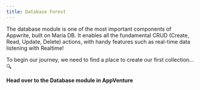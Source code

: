 ```yaml
---
title: Database Forest
---
```


<Documentation link="https://appwrite.io/docs/products/databases"></Documentation>

<Hero
title="Arrival in the Database Forest 🗄️"
image="/assets/workshop/database/forest.jpg"
description="We find ourselves in a dense and lush forest that stretches as far as the eye can see 🌳; this is the
Database Forest! Here, collections and documents intermingle, vines connect certain trees as they await someone to come
and pick their fruits. This is a crucial stage of our journey, as it often lies at the heart of backend exploration.
Here, you will discover how to create data, retrieve it, delete it, and even connect your interface directly to your
database."
/>

The database module is one of the most important components of Appwrite, built on Maria DB. It enables all the
fundamental CRUD (Create, Read, Update, Delete) actions, with handy features such as real-time data listening with
Realtime!

To begin our journey, we need to find a place to create our first collection... 🔍

**Head over to the Database module in AppVenture**
